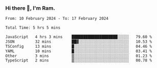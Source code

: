 ### Hi there 👋, I'm Ram.

<!--START_SECTION:waka-->

```txt
From: 10 February 2024 - To: 17 February 2024

Total Time: 5 hrs 5 mins

JavaScript   4 hrs 3 mins    ████████████████████░░░░░   79.60 %
JSON         32 mins         ██▓░░░░░░░░░░░░░░░░░░░░░░   10.53 %
TSConfig     13 mins         █░░░░░░░░░░░░░░░░░░░░░░░░   04.46 %
YAML         10 mins         █░░░░░░░░░░░░░░░░░░░░░░░░   03.41 %
Other        3 mins          ▒░░░░░░░░░░░░░░░░░░░░░░░░   01.23 %
TypeScript   2 mins          ▒░░░░░░░░░░░░░░░░░░░░░░░░   00.78 %
```

<!--END_SECTION:waka-->
